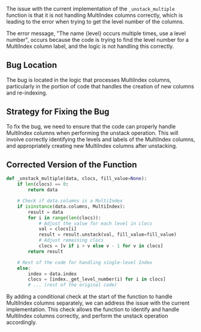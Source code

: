 The issue with the current implementation of the `_unstack_multiple` function is that it is not handling MultiIndex columns correctly, which is leading to the error when trying to get the level number of the columns.

The error message, "The name {level} occurs multiple times, use a level number", occurs because the code is trying to find the level number for a MultiIndex column label, and the logic is not handling this correctly.

## Bug Location
The bug is located in the logic that processes MultiIndex columns, particularly in the portion of code that handles the creation of new columns and re-indexing.

## Strategy for Fixing the Bug
To fix the bug, we need to ensure that the code can properly handle MultiIndex columns when performing the unstack operation. This will involve correctly identifying the levels and labels of the MultiIndex columns, and appropriately creating new MultiIndex columns after unstacking.

## Corrected Version of the Function
```python
def _unstack_multiple(data, clocs, fill_value=None):
    if len(clocs) == 0:
        return data

    # Check if data.columns is a MultiIndex
    if isinstance(data.columns, MultiIndex):
        result = data
        for i in range(len(clocs)):
            # Adjust the value for each level in clocs
            val = clocs[i]
            result = result.unstack(val, fill_value=fill_value)
            # Adjust remaining clocs
            clocs = [v if i > v else v - 1 for v in clocs]
        return result

    # Rest of the code for handling single-level Index
    else:
        index = data.index
        clocs = [index._get_level_number(i) for i in clocs]
        # ... (rest of the original code)
```

By adding a conditional check at the start of the function to handle MultiIndex columns separately, we can address the issue with the current implementation. This check allows the function to identify and handle MultiIndex columns correctly, and perform the unstack operation accordingly.